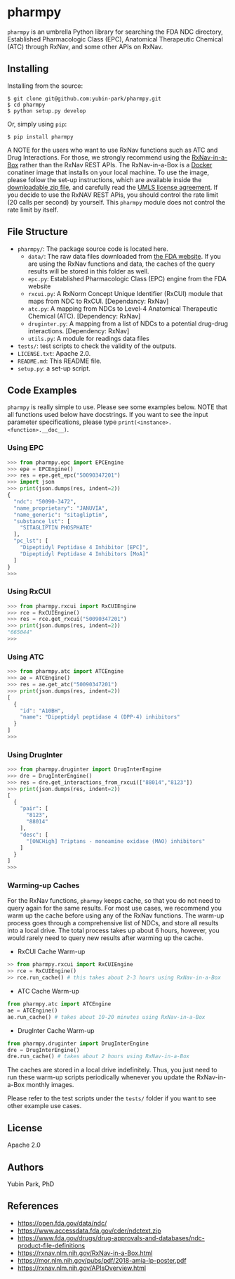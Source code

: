# pharmpy 

`pharmpy` is an umbrella Python library for searching the FDA NDC directory, Established Pharmacologic Class (EPC), Anatomical Therapeutic Chemical (ATC) through RxNav, and some other APIs on RxNav.

## Installing

Installing from the source:
```
$ git clone git@github.com:yubin-park/pharmpy.git
$ cd pharmpy
$ python setup.py develop
```

Or, simply using `pip`:
```
$ pip install pharmpy
```

A NOTE for the users who want to use RxNav functions such as ATC and Drug Interactions. For those, we strongly recommend using the [RxNav-in-a-Box](https://rxnav.nlm.nih.gov/RxNav-in-a-Box.html) rather than the RxNav REST APIs. 
The RxNav-in-a-Box is a [Docker](https://www.docker.com/) conatiner image that installs on your local machine. 
To use the image, please follow the set-up instructions, which are available inside the [downloadable zip file](https://mor.nlm.nih.gov/dnwl/auth/docker/rxnav-apis-docker.zip), and carefully read the [UMLS license agreement](https://uts.nlm.nih.gov/license.html).
If you decide to use the RxNAV REST APis, you should control the rate limit (20 calls per second) by yourself. 
This `pharmpy` module does not control the rate limit by itself.

## File Structure
- `pharmpy/`: The package source code is located here.
  - `data/`: The raw data files downloaded from [the FDA website](https://www.fda.gov/drugs/drug-approvals-and-databases/national-drug-code-directory). If you are using the RxNav functions and data, the caches of the query results will be stored in this folder as well.
  - `epc.py`: Established Pharmacologic Class (EPC) engine from the FDA website
  - `rxcui.py`: A RxNorm Concept Unique Identifier (RxCUI) module that maps from NDC to RxCUI. [Dependancy: RxNav]
  - `atc.py`: A mapping from NDCs to Level-4 Anatomical Therapeutic Chemical (ATC). [Dependency: RxNav]
  - `druginter.py`: A mapping from a list of NDCs to a potential drug-drug interactions. [Dependency: RxNav]
  - `utils.py`: A module for readings data files
- `tests/`: test scripts to check the validity of the outputs.
- `LICENSE.txt`: Apache 2.0.
- `README.md`: This README file.
- `setup.py`: a set-up script.

## Code Examples
`pharmpy` is really simple to use. 
Please see some examples below.
NOTE that all functions used below have docstrings. 
If you want to see the input parameter specifications,
please type `print(<instance>.<function>.__doc__)`.

### Using EPC
```python
>>> from pharmpy.epc import EPCEngine
>>> epe = EPCEngine()
>>> res = epe.get_epc("50090347201")
>>> import json
>>> print(json.dumps(res, indent=2))
{
  "ndc": "50090-3472",
  "name_proprietary": "JANUVIA",
  "name_generic": "sitagliptin",
  "substance_lst": [
    "SITAGLIPTIN PHOSPHATE"
  ],
  "pc_lst": [
    "Dipeptidyl Peptidase 4 Inhibitor [EPC]",
    "Dipeptidyl Peptidase 4 Inhibitors [MoA]"
  ]
}
>>>
```

### Using RxCUI
```python
>>> from pharmpy.rxcui import RxCUIEngine
>>> rce = RxCUIEngine()
>>> res = rce.get_rxcui("50090347201")
>>> print(json.dumps(res, indent=2))
"665044"
>>>
```

### Using ATC
```python
>>> from pharmpy.atc import ATCEngine
>>> ae = ATCEngine()
>>> res = ae.get_atc("50090347201")
>>> print(json.dumps(res, indent=2))
[
  {
    "id": "A10BH",
    "name": "Dipeptidyl peptidase 4 (DPP-4) inhibitors"
  }
]
>>>
```

### Using DrugInter
```python
>>> from pharmpy.druginter import DrugInterEngine
>>> dre = DrugInterEngine()
>>> res = dre.get_interactions_from_rxcui(["88014","8123"])
>>> print(json.dumps(res, indent=2))
[
  {
    "pair": [
      "8123",
      "88014"
    ],
    "desc": [
      "[ONCHigh] Triptans - monoamine oxidase (MAO) inhibitors"
    ]
  }
]
>>>
```

### Warming-up Caches

For the RxNav functions, `pharmpy` keeps cache, so that you do not need to query again for the same results. 
For most use cases, we recommend you warm up the cache before using any of the RxNav functions. 
The warm-up process goes through a comprehensive list of NDCs, and store all results into a local drive. 
The total process takes up about 6 hours, however, you would rarely need to query new results after warming up the cache.

- RxCUI Cache Warm-up
```python
>> from pharmpy.rxcui import RxCUIEngine
>> rce = RxCUIEngine()
>> rce.run_cache() # this takes about 2-3 hours using RxNav-in-a-Box
```
- ATC Cache Warm-up
```python
from pharmpy.atc import ATCEngine
ae = ATCEngine()
ae.run_cache() # takes about 10-20 minutes using RxNav-in-a-Box
```
- DrugInter Cache Warm-up
```python
from pharmpy.druginter import DrugInterEngine
dre = DrugInterEngine()
dre.run_cache() # takes about 2 hours using RxNav-in-a-Box
```
The caches are stored in a local drive indefinitely. 
Thus, you just need to run these warm-up scripts periodically whenever you update the RxNav-in-a-Box monthly images.

Please refer to the test scripts under the `tests/` folder if you want to see other example use cases.

## License
Apache 2.0

## Authors
Yubin Park, PhD

## References
- https://open.fda.gov/data/ndc/
- https://www.accessdata.fda.gov/cder/ndctext.zip
- https://www.fda.gov/drugs/drug-approvals-and-databases/ndc-product-file-definitions
- https://rxnav.nlm.nih.gov/RxNav-in-a-Box.html
- https://mor.nlm.nih.gov/pubs/pdf/2018-amia-lp-poster.pdf
- https://rxnav.nlm.nih.gov/APIsOverview.html




